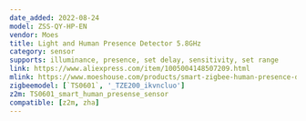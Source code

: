 ```yaml
---
date_added: 2022-08-24
model: ZSS-QY-HP-EN
vendor: Moes
title: Light and Human Presence Detector 5.8GHz
category: sensor
supports: illuminance, presence, set delay, sensitivity, set range
link: https://www.aliexpress.com/item/1005004148507209.html
mlink: https://www.moeshouse.com/products/smart-zigbee-human-presence-detector-pir-mmwave-radar-detection-sensor-ceiling-mount?variant=39946880057425
zigbeemodel: [`TS0601`, '_TZE200_ikvncluo']
z2m: TS0601_smart_human_presense_sensor
compatible: [z2m, zha]
---
```

